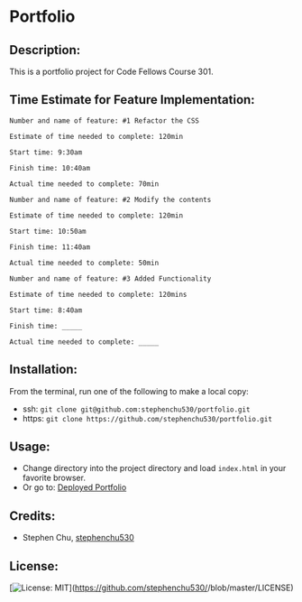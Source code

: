 # Portfolio

## Description:
This is a portfolio project for Code Fellows Course 301.

## Time Estimate for Feature Implementation:
```
Number and name of feature: #1 Refactor the CSS

Estimate of time needed to complete: 120min

Start time: 9:30am

Finish time: 10:40am

Actual time needed to complete: 70min
```
```
Number and name of feature: #2 Modify the contents

Estimate of time needed to complete: 120min

Start time: 10:50am

Finish time: 11:40am

Actual time needed to complete: 50min
```
```
Number and name of feature: #3 Added Functionality

Estimate of time needed to complete: 120mins

Start time: 8:40am

Finish time: _____

Actual time needed to complete: _____
```

## Installation:
From the terminal, run one of the following to make a local copy:
* ssh: `git clone git@github.com:stephenchu530/portfolio.git`
* https: `git clone https://github.com/stephenchu530/portfolio.git`

## Usage:
* Change directory into the project directory and load `index.html` in your favorite browser.
* Or go to: [Deployed Portfolio](https://stephenchu530.github.io/portfolio/)

## Credits:
* Stephen Chu, [stephenchu530](https://github.com/stephenchu530)

## License:
[![License: MIT](https://img.shields.io/badge/License-MIT-yellow.svg)](https://github.com/stephenchu530/<REPO NAME>/blob/master/LICENSE)
